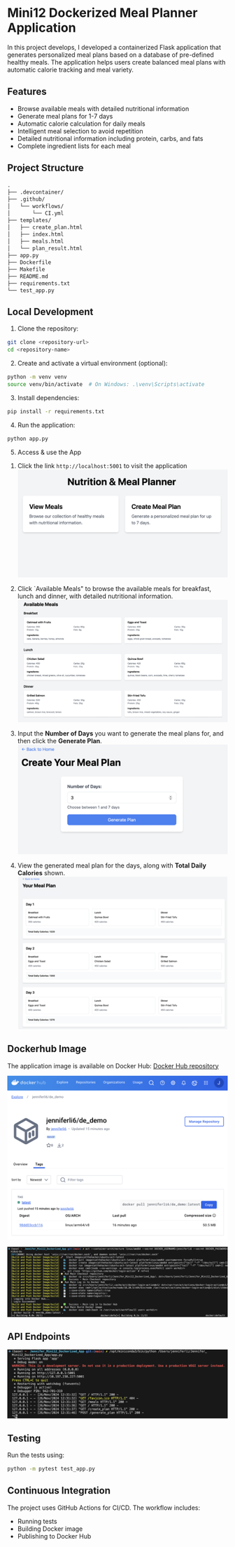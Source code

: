 

# Mini12 Dockerized Meal Planner Application

In this project develops, I developed a containerized Flask application that generates personalized meal plans based on a database of pre-defined healthy meals. The application helps users create balanced meal plans with automatic calorie tracking and meal variety.

## Features

- Browse available meals with detailed nutritional information
- Generate meal plans for 1-7 days
- Automatic calorie calculation for daily meals
- Intelligent meal selection to avoid repetition
- Detailed nutritional information including protein, carbs, and fats
- Complete ingredient lists for each meal

## Project Structure

```
.
├── .devcontainer/
├── .github/
│   └── workflows/
│       └── CI.yml
├── templates/
│   ├── create_plan.html
│   ├── index.html
│   ├── meals.html
│   └── plan_result.html
├── app.py
├── Dockerfile
├── Makefile
├── README.md
├── requirements.txt
└── test_app.py
```

## Local Development

1. Clone the repository:
```bash
git clone <repository-url>
cd <repository-name>
```

2. Create and activate a virtual environment (optional):
```bash
python -m venv venv
source venv/bin/activate  # On Windows: .\venv\Scripts\activate
```

3. Install dependencies:
```bash
pip install -r requirements.txt
```

4. Run the application:
```bash
python app.py
```

5. Access & use the App

1) Click the link `http://localhost:5001` to visit the application
![alt text](image-3.png)

2) Click `Available Meals" to browse the available meals for breakfast, lunch and dinner, with detailed nutritional information.
![alt text](image-4.png)

3) Input the **Number of Days** you want to generate the meal plans for, and then click the **Generate Plan**.
![alt text](image-5.png)

4) View the generated meal plan for the days, along with **Total Daily Calories** shown.
![alt text](image-6.png)

## Dockerhub Image

The application image is available on Docker Hub: 
[Docker Hub repository](https://hub.docker.com/r/jenniferli6/de_demo/tags)

![alt text](image.png)

![alt text](image-1.png)

## API Endpoints

![alt text](image-2.png)


## Testing

Run the tests using:
```bash
python -m pytest test_app.py
```

## Continuous Integration

The project uses GitHub Actions for CI/CD. The workflow includes:
- Running tests
- Building Docker image
- Publishing to Docker Hub

